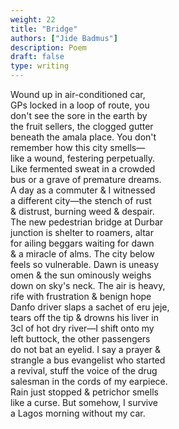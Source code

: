 ```yaml
---
weight: 22
title: "Bridge"
authors: ["Jide Badmus"]
description: Poem
draft: false
type: writing
---
```


Wound up in air-conditioned car,  
GPs locked in a loop of route, you  
don't see the sore in the earth by  
the fruit sellers, the clogged gutter  
beneath the amala place. You don't  
remember how this city smells—  
like a wound, festering perpetually.  
Like fermented sweat in a crowded  
bus or a grave of premature dreams.  
A day as a commuter & I witnessed  
a different city—the stench of rust  
& distrust, burning weed & despair.  
The new pedestrian bridge at Durbar  
junction is shelter to roamers, altar  
for ailing beggars waiting for dawn  
& a miracle of alms. The city below  
feels so vulnerable. Dawn is uneasy  
omen & the sun ominously weighs  
down on sky's neck. The air is heavy,  
rife with frustration & benign hope  
Danfo driver slaps a sachet of eru jeje,  
tears off the tip & drowns his liver in  
3cl of hot dry river—I shift onto my  
left buttock, the other passengers  
do not bat an eyelid. I say a prayer &  
strangle a bus evangelist who started  
a revival, stuff the voice of the drug  
salesman in the cords of my earpiece.  
Rain just stopped & petrichor smells  
like a curse. But somehow, I survive  
a Lagos morning without my car.
